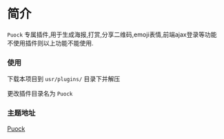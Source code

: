 # 简介

`Puock` 专属插件,用于生成海报,打赏,分享二维码,emoji表情,前端ajax登录等功能
不使用插件则以上功能不能使用.

### 使用

下载本项目到 `usr/plugins/` 目录下并解压

更改插件目录名为 `Puock`

### 主题地址

[Puock](https://github.com/jkjoy/Typecho-Theme-Puock)